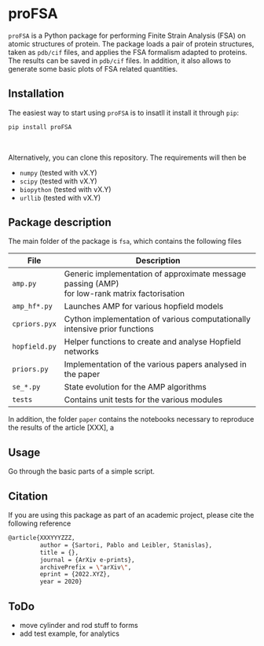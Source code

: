 # proFSA
`proFSA` is a Python package for performing Finite Strain Analysis (FSA) on atomic structures of protein. The package loads a pair of protein structures, taken as `pdb/cif` files, and applies the FSA formalism adapted to proteins. The results can be saved in `pdb/cif` files. In addition, it also allows to generate some basic plots of FSA related quantities.

## Installation

The easiest way to start using `proFSA` is to insatll it install it through `pip`:

```bash
pip install proFSA
```
<br/>

Alternatively, you can clone this repository. The requirements will then be
- `numpy` (tested with vX.Y)
- `scipy` (tested with vX.Y)
- `biopython` (tested with vX.Y)
- `urllib` (tested with vX.Y)


## Package description

The main folder of the package is `fsa`, which contains the following files

| File                          | Description |
|-------------------------------|-------------|
| ```amp.py```       | Generic implementation of approximate message passing (AMP) <br/> for low-rank matrix factorisation |
| ```amp_hf*.py```   | Launches AMP for various hopfield models |
| ```cpriors.pyx```  | Cython implementation of various computationally intensive prior functions |
| ```hopfield.py```  | Helper functions to create and analyse Hopfield networks |
| ```priors.py```    | Implementation of the various papers analysed in the paper |
| ```se_*.py```      | State evolution for the AMP algorithms |
| ```tests```        | Contains unit tests for the various modules |

In addition, the folder `paper` contains the notebooks necessary to reproduce the results of the article [XXX], a 


## Usage
Go through the basic parts of a simple script.


## Citation

If you are using this package as part of an academic project, please cite the following reference

```bash
@article{XXXYYYZZZ,
         author = {Sartori, Pablo and Leibler, Stanislas},
         title = {},
         journal = {ArXiv e-prints},
         archivePrefix = \"arXiv\",
         eprint = {2022.XYZ},
         year = 2020}
```

## ToDo

- move cylinder and rod stuff to forms
- add test example, for analytics
